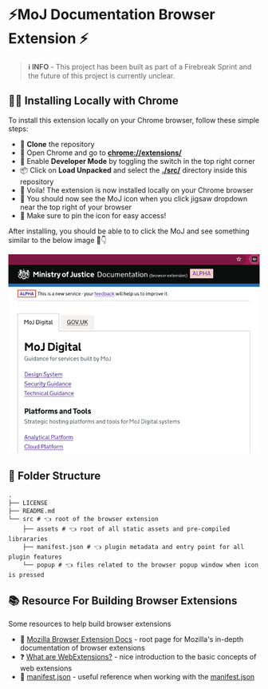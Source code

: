 # ⚡️MoJ Documentation Browser Extension ⚡️

> **ℹ️ INFO** - This project has been built as part of a Firebreak Sprint and the future of this project is currently unclear.

## 🧑‍💻 Installing Locally with Chrome

To install this extension locally on your Chrome browser, follow these simple steps:

- 💾 **Clone** the repository
- 🔌 Open Chrome and go to **[chrome://extensions/](chrome://extensions/)**
- 👾 Enable **Developer Mode** by toggling the switch in the top right corner
- 📦 Click on **Load Unpacked** and select the **[./src/](./src/)** directory inside this repository
- 🥳 Voila! The extension is now installed locally on your Chrome browser
- 👀 You should now see the MoJ icon when you click jigsaw dropdown near the top right of your browser
- 📌 Make sure to pin the icon for easy access!

After installing, you should be able to to click the MoJ and see something similar to the below image 👀👇

![extension installed](./readme/extension-installed.png)

## 📁 Folder Structure

```
.
├── LICENSE
├── README.md
└── src # 👈 root of the browser extension
    ├── assets # 👈 root of all static assets and pre-compiled librararies
    ├── manifest.json # 👈 plugin metadata and entry point for all plugin features 
    └── popup # 👈 files related to the browser popup window when icon is pressed
```

## 📚 Resource For Building Browser Extensions

Some resources to help build browser extensions

- 🦊 [Mozilla Browser Extension Docs](https://developer.mozilla.org/en-US/docs/Mozilla/Add-ons/WebExtensions) - root page for Mozilla's in-depth documentation of browser extensions  
- ❓ [What are WebExtensions?](https://developer.mozilla.org/en-US/docs/Mozilla/Add-ons/WebExtensions/What_are_WebExtensions) - nice introduction to the basic concepts of web extensions
- 📝 [manifest.json](https://developer.mozilla.org/en-US/docs/Mozilla/Add-ons/WebExtensions/manifest.json) - useful reference when working with the [manifest.json](./src/manifest.json)
